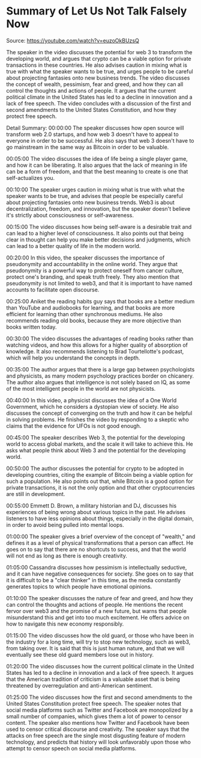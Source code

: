 # Summary of Let Us Not Talk Falsely Now

Source: https://youtube.com/watch?v=euzoOkBUzsQ

The speaker in the video discusses the potential for web 3 to transform the developing world, and argues that crypto can be a viable option for private transactions in these countries. He also advises caution in mixing what is true with what the speaker wants to be true, and urges people to be careful about projecting fantasies onto new business trends.
The video discusses the concept of wealth, pessimism, fear and greed, and how they can all control the thoughts and actions of people. It argues that the current political climate in the United States has led to a decline in innovation and a lack of free speech. The video concludes with a discussion of the first and second amendments to the United States Constitution, and how they protect free speech.

Detail Summary: 
00:00:00
The speaker discusses how open source will transform web 2.0 startups, and how web 3 doesn't have to appeal to everyone in order to be successful. He also says that web 3 doesn't have to go mainstream in the same way as Bitcoin in order to be valuable.

00:05:00
The video discusses the idea of life being a single player game, and how it can be liberating. It also argues that the lack of meaning in life can be a form of freedom, and that the best meaning to create is one that self-actualizes you.

00:10:00
The speaker urges caution in mixing what is true with what the speaker wants to be true, and advises that people be especially careful about projecting fantasies onto new business trends. Web3 is about decentralization, freedom, and innovation, but the speaker doesn't believe it's strictly about consciousness or self-awareness.

00:15:00
The video discusses how being self-aware is a desirable trait and can lead to a higher level of consciousness. It also points out that being clear in thought can help you make better decisions and judgments, which can lead to a better quality of life in the modern world.

00:20:00
In this video, the speaker discusses the importance of pseudonymity and accountability in the online world. They argue that pseudonymity is a powerful way to protect oneself from cancer culture, protect one's branding, and speak truth freely. They also mention that pseudonymity is not limited to web3, and that it is important to have named accounts to facilitate open discourse.

00:25:00
Aniket the reading habits guy says that books are a better medium than YouTube and audiobooks for learning, and that books are more efficient for learning than other synchronous mediums. He also recommends reading old books, because they are more objective than books written today.

00:30:00
The video discusses the advantages of reading books rather than watching videos, and how this allows for a higher quality of absorption of knowledge. It also recommends listening to Brad Tourtellotte's podcast, which will help you understand the concepts in depth.

00:35:00
The author argues that there is a large gap between psychologists and physicists, as many modern psychology practices border on chicanery. The author also argues that intelligence is not solely based on IQ, as some of the most intelligent people in the world are not physicists.

00:40:00
In this video, a physicist discusses the idea of a One World Government, which he considers a dystopian view of society. He also discusses the concept of converging on the truth and how it can be helpful in solving problems. He finishes the video by responding to a skeptic who claims that the evidence for UFOs is not good enough.

00:45:00
The speaker describes Web 3, the potential for the developing world to access global markets, and the scale it will take to achieve this. He asks what people think about Web 3 and the potential for the developing world.

00:50:00
The author discusses the potential for crypto to be adopted in developing countries, citing the example of Bitcoin being a viable option for such a population. He also points out that, while Bitcoin is a good option for private transactions, it is not the only option and that other cryptocurrencies are still in development.

00:55:00
Emmett D. Brown, a military historian and DJ, discusses his experiences of being wrong about various topics in the past. He advises listeners to have less opinions about things, especially in the digital domain, in order to avoid being pulled into mental loops.

01:00:00
The speaker gives a brief overview of the concept of "wealth," and defines it as a level of physical transformations that a person can affect. He goes on to say that there are no shortcuts to success, and that the world will not end as long as there is enough creativity.

01:05:00
Cassandra discusses how pessimism is intellectually seductive, and it can have negative consequences for society. She goes on to say that it is difficult to be a "clear thinker" in this time, as the media constantly generates topics to which people have emotional opinions.

01:10:00
The speaker discusses the nature of fear and greed, and how they can control the thoughts and actions of people. He mentions the recent fervor over web3 and the promise of a new future, but warns that people misunderstand this and get into too much excitement. He offers advice on how to navigate this new economy responsibly.

01:15:00
The video discusses how the old guard, or those who have been in the industry for a long time, will try to stop new technology, such as web3, from taking over. It is said that this is just human nature, and that we will eventually see these old guard members lose out in history.

01:20:00
The video discusses how the current political climate in the United States has led to a decline in innovation and a lack of free speech. It argues that the American tradition of criticism is a valuable asset that is being threatened by overregulation and anti-American sentiment.

01:25:00
The video discusses how the first and second amendments to the United States Constitution protect free speech. The speaker notes that social media platforms such as Twitter and Facebook are monopolized by a small number of companies, which gives them a lot of power to censor content. The speaker also mentions how Twitter and Facebook have been used to censor critical discourse and creativity. The speaker says that the attacks on free speech are the single most disgusting feature of modern technology, and predicts that history will look unfavorably upon those who attempt to censor speech on social media platforms.

